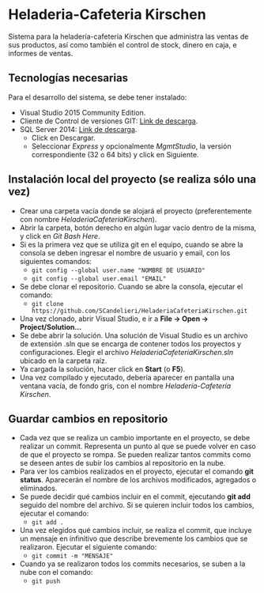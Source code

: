 # Heladeria-Cafeteria Kirschen

Sistema para la heladería-cafetería Kirschen que administra las ventas de sus productos, así como también el control de stock, dinero en caja, e informes de ventas.

## Tecnologías necesarias

Para el desarrollo del sistema, se debe tener instalado:
  + Visual Studio 2015 Community Edition.
  + Cliente de Control de versiones GIT: [Link de descarga](https://git-scm.com/download/win).
  + SQL Server 2014: [Link de descarga](https://www.microsoft.com/en-US/download/details.aspx?id=42299).
    + Click en Descargar.
    + Seleccionar *Express* y opcionalmente *MgmtStudio*, la versión correspondiente (32 o 64 bits) y click en Siguiente.

## Instalación local del proyecto (se realiza sólo una vez)
  + Crear una carpeta vacía donde se alojará el proyecto (preferentemente con nombre *HeladeriaCafeteriaKirschen*).
  + Abrir la carpeta, botón derecho en algún lugar vacío dentro de la misma, y click en *Git Bash Here*.
  + Si es la primera vez que se utiliza git en el equipo, cuando se abre la consola se deben ingresar el nombre de usuario y email, con los siguientes comandos:
    + ```git config --global user.name "NOMBRE DE USUARIO"```
    + ```git config --global user.email "EMAIL"```
  + Se debe clonar el repositorio. Cuando se abre la consola, ejecutar el comando:
    + ``` git clone https://github.com/SCandelieri/HeladeriaCafeteriaKirschen.git ```
  + Una vez clonado, abrir Visual Studio, e ir a **File -> Open -> Project/Solution...**
  + Se debe abrir la solución. Una solución de Visual Studio es un archivo de extensión .sln que se encarga de contener todos los proyectos y configuraciones. Elegir el archivo *HeladeriaCafeteriaKirschen.sln* ubicado en la carpeta raíz.
  + Ya cargada la solución, hacer click en **Start** (o **F5**).
  + Una vez compilado y ejecutado, debería aparecer en pantalla una ventana vacía, de fondo gris, con el nombre *Heladería-Cafetería Kirschen*.

## Guardar cambios en repositorio
  + Cada vez que se realiza un cambio importante en el proyecto, se debe realizar un commit. Representa un punto al que se puede volver en caso de que el proyecto se rompa. Se pueden realizar tantos commits como se deseen antes de subir los cambios al repositorio en la nube.
  + Para ver los cambios realizados en el proyecto, ejecutar el comando **git status**. Aparecerán el nombre de los archivos modificados, agregados o eliminados.
  + Se puede decidir qué cambios incluir en el commit, ejecutando **git add** seguido del nombre del archivo. Si se quieren incluir todos los cambios, ejecutar el comando:
    + ``` git add . ```
  + Una vez elegidos qué cambios incluir, se realiza el commit, que incluye un mensaje en infinitivo que describe brevemente los cambios que se realizaron. Ejecutar el siguiente comando:
    + ``` git commit -m "MENSAJE" ```
  + Cuando ya se realizaron todos los commits necesarios, se suben a la nube con el comando:
    + ``` git push ```
